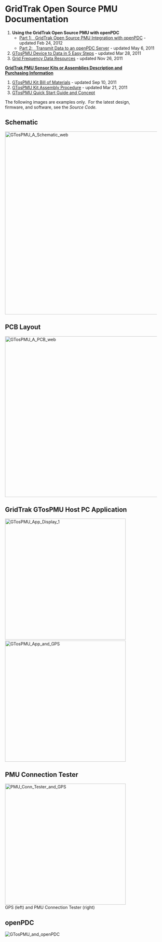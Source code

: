 # GridTrak Open Source PMU Documentation
<ol>
<li><strong>Using the GridTrak Open Source PMU with openPDC</strong>
<ul>
<li><a href="http://gridtrak.codeplex.com/wikipage?title=%20GridTrak%20Open%20Source%20PMU%20Integration%20with%20openPDC">Part 1: &nbsp; GridTrak Open Source PMU Integration with openPDC</a> - updated Feb 24, 2012</li>
<li><a href="http://gridtrak.codeplex.com/wikipage?title=Transmit%20Data%20to%20an%20openPDC%20Server">Part 2: &nbsp; Transmit Data to an openPDC Server</a>&nbsp;- updated May 6, 2011</li>
</ul>
</li>
<li><a href="http://gridtrak.codeplex.com/wikipage?title=GTosPMU%20to%20openPDC%20Data%20in%205%20Easy%20Steps">GTosPMU Device to Data in 5 Easy Steps</a> - updated Mar 28, 2011</li>
<li><a href="http://wiki.gridtrak.com/wiki/index.php/Grid_Frequency_and_Phase_Resources">Grid Frequency Data Resources</a> - updated Nov 26, 2011</li>
</ol>
<p><strong><a href="http://gridtrak.codeplex.com/wikipage?title=GridTrak%20Open%20Source%20PMU%20%28GTosPMU%29&amp;referringTitle=Home">GridTrak PMU Sensor Kits or Assemblies&nbsp;Description and Purchasing&nbsp;Information</a></strong></p>
<ol>
<li><a href="http://gridtrak.codeplex.com/wikipage?title=GTosPMU%20Sensor%20Kit%20-%20Bill%20of%20Materials">GTosPMU Kit Bill of Materials</a> - updated Sep 10, 2011</li>
<li><a href="http://gridtrak.codeplex.com/wikipage?title=GTosPMU%20Kit%20-%20Assembly%20Procedure">GTosPMU Kit Assembly Procedure</a> - updated Mar 21, 2011</li>
<li><a href="http://www.codeplex.com/download?ProjectName=gridtrak&amp;DownloadId=207003">GTosPMU Quick Start Guide and Concept</a></li>
</ol>
<p>The following images are examples only.&nbsp; For the latest design, firmware,&nbsp;and software, see the <em>Source Code.</em></p>
<h2>Schematic</h2>
<p><img title="GTosPMU_A_Schematic_web.jpg" src="http://www.codeplex.com/download?ProjectName=gridtrak&amp;DownloadId=207017" alt="GTosPMU_A_Schematic_web" width="800" height="604" /></p>
<h2>PCB Layout</h2>
<p><img title="GTosPMU_A_PCB_web.jpg" src="http://www.codeplex.com/download?ProjectName=gridtrak&amp;DownloadId=207016" alt="GTosPMU_A_PCB_web" width="800" height="531" /></p>
<h2>GridTrak GTosPMU Host PC Application</h2>
<p><img title="GTosPMU_App_Display_2.png" src="http://www.codeplex.com/download?ProjectName=gridtrak&amp;DownloadId=207028" alt="GTosPMU_App_Display_1" width="400" /> &nbsp; <img title="GTosPMU_App_and_GPS" src="http://download.codeplex.com/download?ProjectName=gridtrak&amp;DownloadId=226533" alt="GTosPMU_App_and_GPS" width="400" /></p>
<h2>PMU Connection Tester</h2>
<p><img title="PMU_Conn_Tester_and_GPS" src="http://download.codeplex.com/download?ProjectName=gridtrak&amp;DownloadId=226534" alt="PMU_Conn_Tester_and_GPS" width="400" /><br />GPS (left) and PMU Connection Tester (right)</p>
<h2>openPDC</h2>
<p><img title="GTosPMU_and_openPDC" src="http://download.codeplex.com/download?ProjectName=gridtrak&amp;DownloadId=219235" alt="GTosPMU_and_openPDC" /></p>